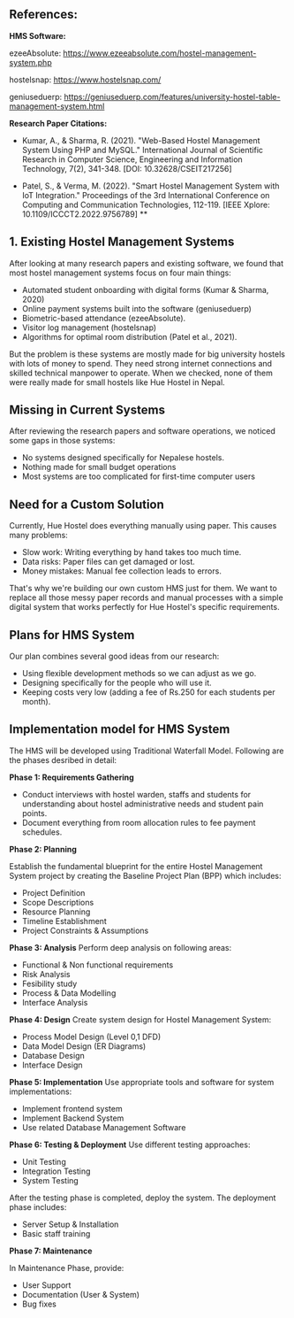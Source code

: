 
<!-- *Note: Literature Review (Review of the similar/relevant projects, theories and results by other researchers)* as mentioned by bsc.csitnepal blog, so i included research papers citations..

Put these references in Appendix/Reference Sections -->

 ## References:

 **HMS Software:**

ezeeAbsolute: https://www.ezeeabsolute.com/hostel-management-system.php

hostelsnap: https://www.hostelsnap.com/

geniuseduerp: https://geniuseduerp.com/features/university-hostel-table-management-system.html  

**Research Paper Citations:**
- Kumar, A., & Sharma, R. (2021). "Web-Based Hostel Management System Using PHP and MySQL." International Journal of Scientific Research in Computer Science, Engineering and Information Technology, 7(2), 341-348. [DOI: 10.32628/CSEIT217256]

- Patel, S., & Verma, M. (2022). "Smart Hostel Management System with IoT Integration." Proceedings of the 3rd International Conference on Computing and Communication Technologies, 112-119. [IEEE Xplore: 10.1109/ICCCT2.2022.9756789]
**

## 1. Existing Hostel Management Systems
After looking at many research papers and existing software, we found that most hostel management systems focus on four main things:
- Automated student onboarding with digital forms (Kumar & Sharma, 2020)
- Online payment systems built into the software (geniuseduerp)
- Biometric-based attendance (ezeeAbsolute).
- Visitor log management (hostelsnap)
- Algorithms for optimal room distribution (Patel et al., 2021).


But the problem is these systems are mostly made for big university hostels with lots of money to spend. They need strong internet connections and skilled technical manpower to operate. When we checked, none of them were really made for small hostels like Hue Hostel in Nepal.



## Missing  in Current Systems
After reviewing the research papers and software operations, we noticed some gaps in those systems:
- No systems designed specifically for Nepalese hostels.
- Nothing made for small budget operations
- Most systems are too complicated for first-time computer users

## Need for a Custom Solution
Currently, Hue Hostel does everything manually using paper. This causes many problems:
- Slow work: Writing everything by hand takes too much time.
- Data risks: Paper files can get damaged or lost.
- Money mistakes: Manual fee collection leads to errors.

That's why we're building our own custom HMS just for them. We want to replace all those messy paper records and manual processes with a simple digital system that works perfectly for Hue Hostel's specific requirements.

## Plans for HMS System
Our plan combines several good ideas from our research:

- Using flexible development methods so we can adjust as we go.
- Designing specifically for the people who will use it.
- Keeping costs very low (adding a fee of Rs.250 for each students per month).



## Implementation model for HMS System 

The HMS will be developed using Traditional Waterfall Model. Following are the phases desribed in detail:

 **Phase 1: Requirements Gathering**
  
  - Conduct interviews with hostel warden, staffs and students for understanding about hostel administrative needs and student pain points.
  - Document everything from room allocation rules to fee payment schedules.

 **Phase 2: Planning**
 
 Establish the fundamental blueprint for the entire Hostel Management System project by creating the Baseline Project Plan (BPP) which includes: 
  - Project Definition
  - Scope Descriptions
  - Resource Planning
  - Timeline Establishment
  - Project Constraints & Assumptions

 **Phase 3: Analysis**
Perform deep analysis on following areas:
- Functional & Non functional requirements
- Risk Analysis
- Fesibility study
- Process & Data Modelling
- Interface Analysis 

 **Phase 4: Design**
Create system design for Hostel Management System:
- Process Model Design (Level 0,1 DFD)
- Data Model Design (ER Diagrams)
- Database Design
- Interface Design

 **Phase 5: Implementation**
Use appropriate tools and software for system implementations:
- Implement frontend system 
- Implement Backend System
- Use related Database Management Software

 **Phase 6: Testing & Deployment**
Use different testing approaches:
- Unit Testing
- Integration Testing
- System Testing 

After the testing phase is completed, deploy the system. The deployment phase includes: 
- Server Setup & Installation
- Basic staff training

 **Phase 7: Maintenance**

In Maintenance Phase, provide:
- User Support
- Documentation (User & System)
- Bug fixes
